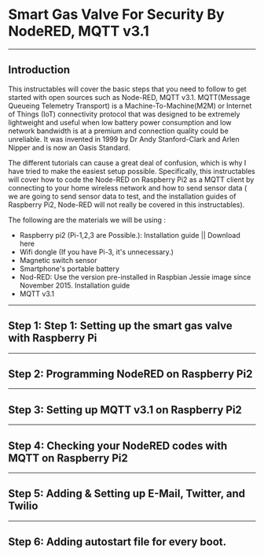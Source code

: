 # Smart Gas Valve For Security By NodeRED, MQTT v3.1

***

## Introduction
This instructables will cover the basic steps that you need to follow to get started with open sources such as Node-RED, MQTT v3.1. MQTT(Message Queueing Telemetry Transport) is a Machine-To-Machine(M2M) or Internet of Things (IoT) connectivity protocol that was designed to be extremely lightweight and useful when low battery power consumption and low network bandwidth is at a premium and connection quality could be unreliable. It was invented in 1999 by Dr Andy Stanford-Clark and Arlen Nipper and is now an Oasis Standard.

The different tutorials can cause a great deal of confusion, which is why I have tried to make the easiest setup possible. Specifically, this instructables will cover how to code the Node-RED on Raspberry Pi2 as a MQTT client by connecting to your home wireless network and how to send sensor data ( we are going to send sensor data to test, and the installation guides of Raspberry Pi2, Node-RED will not really be covered in this instructables).

The following are the materials we will be using :

* Raspberry pi2 (Pi-1,2,3 are Possible.): Installation guide || Download here
* Wifi dongle (If you have Pi-3, it's unnecessary.)
* Magnetic switch sensor
* Smartphone's portable battery
* Nod-RED: Use the version pre-installed in Raspbian Jessie image since November 2015. Installation guide
* MQTT v3.1


***
## Step 1: Step 1: Setting up the smart gas valve with Raspberry Pi



***
## Step 2: Programming NodeRED on Raspberry Pi2



***
## Step 3: Setting up MQTT v3.1 on Raspberry Pi2



***
## Step 4: Checking your NodeRED codes with MQTT on Raspberry Pi2



***
## Step 5: Adding & Setting up E-Mail, Twitter, and Twilio




***
## Step 6: Adding autostart file for every boot.
